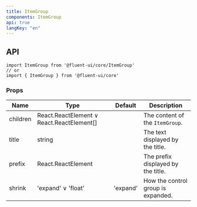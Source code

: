 ```yaml
---
title: ItemGroup
components: ItemGroup
api: true
langKey: "en"
---
```


## API

```
import ItemGroup from '@fluent-ui/core/ItemGroup'
// or
import { ItemGroup } from '@fluent-ui/core'
```

### Props

| Name | Type | Default | Description |
| --- | --- | --- | --- |
| children | React.ReactElement &or; React.ReactElement[] |  | The content of the `ItemGroup`. |
| title | string |  | The text displayed by the title. |
| prefix | React.ReactElement |  | The prefix displayed by the title. |
| shrink | 'expand' &or; 'float' | 'expand' | How the control group is expanded. |
